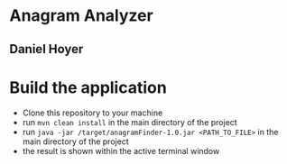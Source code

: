 # Anagram Analyzer
## Daniel Hoyer

# Build the application
- Clone this repository to your machine
- run `mvn clean install` in the main directory of the project
- run `java -jar /target/anagramFinder-1.0.jar <PATH_TO_FILE>` in the main directory of the project
- the result is shown within the active terminal window